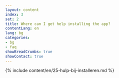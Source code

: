 ```yaml
---
layout: content
index: 3
set: 2
title: Where can I get help installing the app?
contentLang: en
lang: bg
categories:
- bg
- faq
showBreadCrumbs: true
showContact: true
---
```

{% include content/en/25-hulp-bij-installeren.md %}
